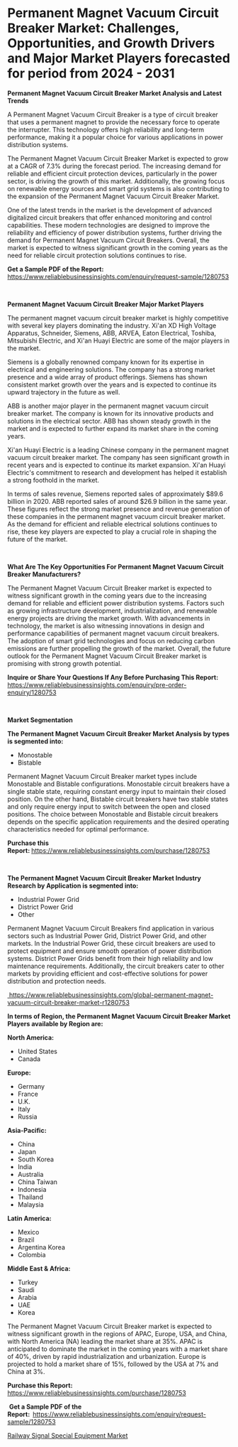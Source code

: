 <p><h1>Permanent Magnet Vacuum Circuit Breaker Market: Challenges, Opportunities, and Growth Drivers and Major Market Players forecasted for period from 2024 - 2031</h1></p><p><strong>Permanent Magnet Vacuum Circuit Breaker Market Analysis and Latest Trends</strong></p>
<p><p>A Permanent Magnet Vacuum Circuit Breaker is a type of circuit breaker that uses a permanent magnet to provide the necessary force to operate the interrupter. This technology offers high reliability and long-term performance, making it a popular choice for various applications in power distribution systems.</p><p>The Permanent Magnet Vacuum Circuit Breaker Market is expected to grow at a CAGR of 7.3% during the forecast period. The increasing demand for reliable and efficient circuit protection devices, particularly in the power sector, is driving the growth of this market. Additionally, the growing focus on renewable energy sources and smart grid systems is also contributing to the expansion of the Permanent Magnet Vacuum Circuit Breaker Market.</p><p>One of the latest trends in the market is the development of advanced digitalized circuit breakers that offer enhanced monitoring and control capabilities. These modern technologies are designed to improve the reliability and efficiency of power distribution systems, further driving the demand for Permanent Magnet Vacuum Circuit Breakers. Overall, the market is expected to witness significant growth in the coming years as the need for reliable circuit protection solutions continues to rise.</p></p>
<p><strong>Get a Sample PDF of the Report:&nbsp;</strong> <a href="https://www.reliablebusinessinsights.com/enquiry/request-sample/1280753">https://www.reliablebusinessinsights.com/enquiry/request-sample/1280753</a></p>
<p>&nbsp;</p>
<p><strong>Permanent Magnet Vacuum Circuit Breaker Major Market Players</strong></p>
<p><p>The permanent magnet vacuum circuit breaker market is highly competitive with several key players dominating the industry. Xi'an XD High Voltage Apparatus, Schneider, Siemens, ABB, ARVEA, Eaton Electrical, Toshiba, Mitsubishi Electric, and Xi'an Huayi Electric are some of the major players in the market.</p><p>Siemens is a globally renowned company known for its expertise in electrical and engineering solutions. The company has a strong market presence and a wide array of product offerings. Siemens has shown consistent market growth over the years and is expected to continue its upward trajectory in the future as well.</p><p>ABB is another major player in the permanent magnet vacuum circuit breaker market. The company is known for its innovative products and solutions in the electrical sector. ABB has shown steady growth in the market and is expected to further expand its market share in the coming years.</p><p>Xi'an Huayi Electric is a leading Chinese company in the permanent magnet vacuum circuit breaker market. The company has seen significant growth in recent years and is expected to continue its market expansion. Xi'an Huayi Electric's commitment to research and development has helped it establish a strong foothold in the market.</p><p>In terms of sales revenue, Siemens reported sales of approximately $89.6 billion in 2020. ABB reported sales of around $26.9 billion in the same year. These figures reflect the strong market presence and revenue generation of these companies in the permanent magnet vacuum circuit breaker market. As the demand for efficient and reliable electrical solutions continues to rise, these key players are expected to play a crucial role in shaping the future of the market.</p></p>
<p>&nbsp;</p>
<p><strong>What Are The Key Opportunities For Permanent Magnet Vacuum Circuit Breaker Manufacturers?</strong></p>
<p><p>The Permanent Magnet Vacuum Circuit Breaker market is expected to witness significant growth in the coming years due to the increasing demand for reliable and efficient power distribution systems. Factors such as growing infrastructure development, industrialization, and renewable energy projects are driving the market growth. With advancements in technology, the market is also witnessing innovations in design and performance capabilities of permanent magnet vacuum circuit breakers. The adoption of smart grid technologies and focus on reducing carbon emissions are further propelling the growth of the market. Overall, the future outlook for the Permanent Magnet Vacuum Circuit Breaker market is promising with strong growth potential.</p></p>
<p><strong>Inquire or Share Your Questions If Any Before Purchasing This Report:</strong> <a href="https://www.reliablebusinessinsights.com/enquiry/pre-order-enquiry/1280753">https://www.reliablebusinessinsights.com/enquiry/pre-order-enquiry/1280753</a></p>
<p>&nbsp;</p>
<p><strong>Market Segmentation</strong></p>
<p><strong>The Permanent Magnet Vacuum Circuit Breaker Market Analysis by types is segmented into:</strong></p>
<p><ul><li>Monostable</li><li>Bistable</li></ul></p>
<p><p>Permanent Magnet Vacuum Circuit Breaker market types include Monostable and Bistable configurations. Monostable circuit breakers have a single stable state, requiring constant energy input to maintain their closed position. On the other hand, Bistable circuit breakers have two stable states and only require energy input to switch between the open and closed positions. The choice between Monostable and Bistable circuit breakers depends on the specific application requirements and the desired operating characteristics needed for optimal performance.</p></p>
<p><strong>Purchase this Report:&nbsp;</strong><a href="https://www.reliablebusinessinsights.com/purchase/1280753">https://www.reliablebusinessinsights.com/purchase/1280753</a></p>
<p>&nbsp;</p>
<p><strong>The Permanent Magnet Vacuum Circuit Breaker Market Industry Research by Application is segmented into:</strong></p>
<p><ul><li>Industrial Power Grid</li><li>District Power Grid</li><li>Other</li></ul></p>
<p><p>Permanent Magnet Vacuum Circuit Breakers find application in various sectors such as Industrial Power Grid, District Power Grid, and other markets. In the Industrial Power Grid, these circuit breakers are used to protect equipment and ensure smooth operation of power distribution systems. District Power Grids benefit from their high reliability and low maintenance requirements. Additionally, the circuit breakers cater to other markets by providing efficient and cost-effective solutions for power distribution and protection needs.</p></p>
<p><a href="https://www.reliablebusinessinsights.com/global-permanent-magnet-vacuum-circuit-breaker-market-r1280753">&nbsp;https://www.reliablebusinessinsights.com/global-permanent-magnet-vacuum-circuit-breaker-market-r1280753</a></p>
<p><strong>In terms of Region, the Permanent Magnet Vacuum Circuit Breaker Market Players available by Region are:</strong></p>
<p>
    <p> <strong> North America: </strong>
        <ul>
            <li>United States</li>
            <li>Canada</li>
        </ul>
        </p> 
    <p> <strong> Europe: </strong>
        <ul>
            <li>Germany</li>
            <li>France</li>
            <li>U.K.</li>
            <li>Italy</li>
            <li>Russia</li>
        </ul>
        </p> 
    <p> <strong> Asia-Pacific: </strong>
        <ul>
            <li>China</li>
            <li>Japan</li>
            <li>South Korea</li>
            <li>India</li>
            <li>Australia</li>
            <li>China Taiwan</li>
            <li>Indonesia</li>
            <li>Thailand</li>
            <li>Malaysia</li>
        </ul>
        </p> 
    <p> <strong> Latin America: </strong>
        <ul>
            <li>Mexico</li>
            <li>Brazil</li>
            <li>Argentina Korea</li>
            <li>Colombia</li>
        </ul>
        </p> 
    <p> <strong> Middle East & Africa: </strong>
        <ul>
            <li>Turkey</li>
            <li>Saudi</li>
            <li>Arabia</li>
            <li>UAE</li>
            <li>Korea</li>
        </ul>
    </p>
    </p>
<p><p>The Permanent Magnet Vacuum Circuit Breaker market is expected to witness significant growth in the regions of APAC, Europe, USA, and China, with North America (NA) leading the market share at 35%. APAC is anticipated to dominate the market in the coming years with a market share of 40%, driven by rapid industrialization and urbanization. Europe is projected to hold a market share of 15%, followed by the USA at 7% and China at 3%.</p></p>
<p><strong>Purchase this Report: </strong><a href="https://www.reliablebusinessinsights.com/purchase/1280753">https://www.reliablebusinessinsights.com/purchase/1280753</a></p>
<p>&nbsp;<strong>Get a Sample PDF of the Report:&nbsp;&nbsp;</strong><a href="https://www.reliablebusinessinsights.com/enquiry/request-sample/1280753">https://www.reliablebusinessinsights.com/enquiry/request-sample/1280753</a></p>
<p><strong></strong></p>
<p><p><a href="https://github.com/FassouRP/Market-Research-Report-List-4/blob/main/railway-signal-special-equipment-market.md">Railway Signal Special Equipment Market</a></p></p>